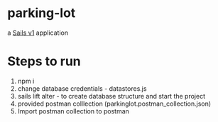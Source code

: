 # parking-lot

a [Sails v1](https://sailsjs.com) application

# Steps to run
1. npm i 
2. change database credentials - datastores.js 
3. sails lift alter - to create database structure and start the project
4. provided postman colllection (parkinglot.postman_collection.json)
5. Import postman collection to postman

    